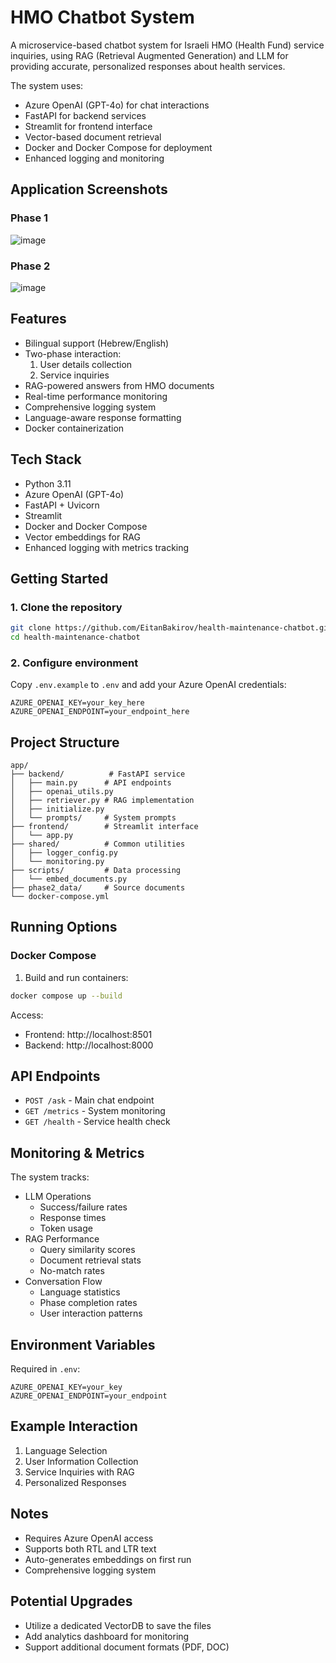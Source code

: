 # HMO Chatbot System

A microservice-based chatbot system for Israeli HMO (Health Fund) service inquiries, using RAG (Retrieval Augmented Generation) and LLM for providing accurate, personalized responses about health services.

The system uses:
- Azure OpenAI (GPT-4o) for chat interactions
- FastAPI for backend services
- Streamlit for frontend interface
- Vector-based document retrieval
- Docker and Docker Compose for deployment
- Enhanced logging and monitoring

## Application Screenshots

### Phase 1
![image](https://github.com/user-attachments/assets/c83e4b38-d4a1-4a1f-9f2b-96460f8faa7e)

### Phase 2
![image](https://github.com/user-attachments/assets/948aac87-9117-4383-a858-34f1809d6185)

## Features

- Bilingual support (Hebrew/English)
- Two-phase interaction:
  1. User details collection
  2. Service inquiries
- RAG-powered answers from HMO documents
- Real-time performance monitoring
- Comprehensive logging system
- Language-aware response formatting
- Docker containerization

## Tech Stack

- Python 3.11
- Azure OpenAI (GPT-4o)
- FastAPI + Uvicorn
- Streamlit
- Docker and Docker Compose
- Vector embeddings for RAG
- Enhanced logging with metrics tracking

## Getting Started

### 1. Clone the repository
```bash
git clone https://github.com/EitanBakirov/health-maintenance-chatbot.git
cd health-maintenance-chatbot
```

### 2. Configure environment
Copy `.env.example` to `.env` and add your Azure OpenAI credentials:
```env
AZURE_OPENAI_KEY=your_key_here
AZURE_OPENAI_ENDPOINT=your_endpoint_here
```

## Project Structure

```
app/
├── backend/          # FastAPI service
│   ├── main.py      # API endpoints
│   ├── openai_utils.py
│   ├── retriever.py # RAG implementation
│   ├── initialize.py
│   └── prompts/     # System prompts
├── frontend/        # Streamlit interface
│   └── app.py
├── shared/          # Common utilities
│   ├── logger_config.py
│   └── monitoring.py
├── scripts/         # Data processing
│   └── embed_documents.py
├── phase2_data/     # Source documents
└── docker-compose.yml
```

## Running Options

### Docker Compose

1. Build and run containers:
```bash
docker compose up --build
```

Access:
- Frontend: http://localhost:8501
- Backend: http://localhost:8000

## API Endpoints

- `POST /ask` - Main chat endpoint
- `GET /metrics` - System monitoring
- `GET /health` - Service health check

## Monitoring & Metrics

The system tracks:
- LLM Operations
  - Success/failure rates
  - Response times
  - Token usage
- RAG Performance
  - Query similarity scores 
  - Document retrieval stats
  - No-match rates
- Conversation Flow
  - Language statistics
  - Phase completion rates
  - User interaction patterns

## Environment Variables

Required in `.env`:
```env
AZURE_OPENAI_KEY=your_key
AZURE_OPENAI_ENDPOINT=your_endpoint
```

## Example Interaction

1. Language Selection
2. User Information Collection
3. Service Inquiries with RAG
4. Personalized Responses

## Notes

- Requires Azure OpenAI access
- Supports both RTL and LTR text
- Auto-generates embeddings on first run
- Comprehensive logging system

## Potential Upgrades

- Utilize a dedicated VectorDB to save the files
- Add analytics dashboard for monitoring
- Support additional document formats (PDF, DOC)
